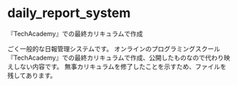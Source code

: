 # daily_report_system
『TechAcademy』での最終カリキュラムで作成

ごく一般的な日報管理システムです。
オンラインのプログラミングスクール『TechAcademy』での最終カリキュラムで作成、公開したものなので代わり映えしない内容です。
無事カリキュラムを修了したことを示すため、ファイルを残してあります。
